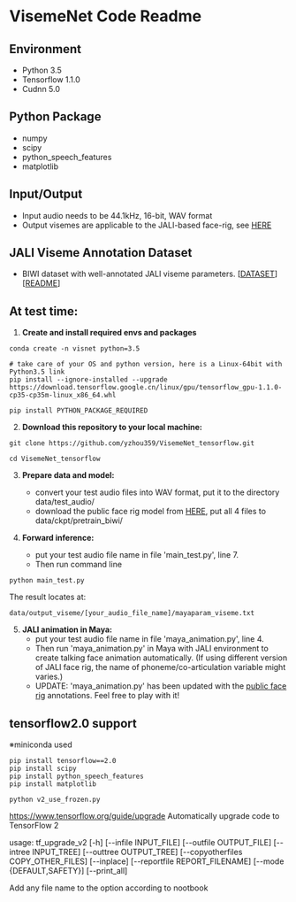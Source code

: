 # VisemeNet Code Readme

## Environment

+ Python 3.5 
+ Tensorflow 1.1.0 
+ Cudnn 5.0

## Python Package

+ numpy
+ scipy
+ python_speech_features
+ matplotlib

## Input/Output

+ Input audio needs to be 44.1kHz, 16-bit, WAV format
+ Output visemes are applicable to the JALI-based face-rig, see [HERE](http://www.dgp.toronto.edu/~elf/jali.html)

## JALI Viseme Annotation Dataset

+ BIWI dataset with well-annotated JALI viseme parameters. [[DATASET](https://www.dropbox.com/sh/oj13tvq9ggf2puz/AADBPyRUcyisFtKgCoDmNhLHa?dl=0)]   [[README](VisemeNet_Annotation_README.md)]

## At test time:

1. **Create and install required envs and packages**
```
conda create -n visnet python=3.5
  
# take care of your OS and python version, here is a Linux-64bit with Python3.5 link
pip install --ignore-installed --upgrade https://download.tensorflow.google.cn/linux/gpu/tensorflow_gpu-1.1.0-cp35-cp35m-linux_x86_64.whl
  
pip install PYTHON_PACKAGE_REQUIRED
```
2. **Download this repository to your local machine:**  
```
git clone https://github.com/yzhou359/VisemeNet_tensorflow.git  

cd VisemeNet_tensorflow 
```
3. **Prepare data and model:**  
   * convert your test audio files into WAV format, put it to the directory data/test_audio/   
   * download the public face rig model from [HERE](https://www.dropbox.com/sh/7nbqgwv0zz8pbk9/AAAghy76GVYDLqPKdANcyDuba?dl=0), put all 4 files to data/ckpt/pretrain_biwi/  

4. **Forward inference:**  
   * put your test audio file name in file 'main_test.py', line 7. 
   * Then run command line
```
python main_test.py
```  
   The result locates at:  
```
data/output_viseme/[your_audio_file_name]/mayaparam_viseme.txt
```
5. **JALI animation in Maya:**
   * put your test audio file name in file 'maya_animation.py', line 4.
   * Then run 'maya_animation.py' in Maya with JALI environment to create talking face animation automatically. (If using different version of JALI face rig, the name of phoneme/co-articulation variable might varies.)
   * UPDATE: 'maya_animation.py' has been updated with the [public face rig](http://www.dgp.toronto.edu/~elf/jali.html) annotations. Feel free to play with it!


## tensorflow2.0 support

※miniconda used
```
pip install tensorflow==2.0
pip install scipy
pip install python_speech_features
pip install matplotlib
```
```
python v2_use_frozen.py
```


https://www.tensorflow.org/guide/upgrade
Automatically upgrade code to TensorFlow 2


usage: tf_upgrade_v2 [-h] [--infile INPUT_FILE] [--outfile OUTPUT_FILE]
                     [--intree INPUT_TREE] [--outtree OUTPUT_TREE]
                     [--copyotherfiles COPY_OTHER_FILES] [--inplace]
                     [--reportfile REPORT_FILENAME] [--mode {DEFAULT,SAFETY}]
                     [--print_all]


Add any file name to the option according to nootbook


